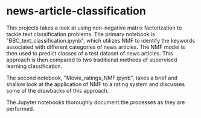 # news-article-classification

This projects takes a look at using non-negative matrix factorization to tackle text classification problems. The primary notebook is "BBC_text_classification.ipynb", which utilizes NMF to identify the keywords associated with different categories of news articles. The NMF model is then used to predict classes of a test dataset of news articles. This approach is then compared to two traditional methods of supervised learning classification. 

The second notebook, "Movie_ratings_NMF.ipynb", takes a brief and shallow look at the application of NMF to a rating system and discusses some of the drawbacks of this approach. 

The Jupyter notebooks thoroughly document the processes as they are performed. 